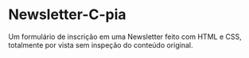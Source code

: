 # Newsletter-C-pia
Um formulário de inscrição em uma Newsletter feito com HTML e CSS, totalmente por vista sem inspeção do conteúdo original.
